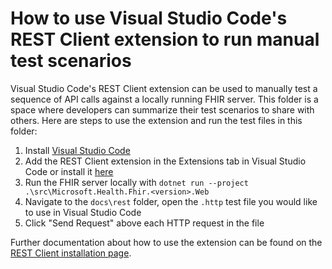 # How to use Visual Studio Code's REST Client extension to run manual test scenarios

Visual Studio Code's REST Client extension can be used to manually test a sequence of API calls against a locally running FHIR server. This folder is a space where developers can summarize their test scenarios to share with others. Here are steps to use the extension and run the test files in this folder:

1. Install [Visual Studio Code](https://code.visualstudio.com/download)
2. Add the REST Client extension in the Extensions tab in Visual Studio Code or install it [here](https://marketplace.visualstudio.com/items?itemName=humao.rest-client)
3. Run the FHIR server locally with `dotnet run --project .\src\Microsoft.Health.Fhir.<version>.Web`
4. Navigate to the `docs\rest` folder, open the `.http` test file you would like to use in Visual Studio Code
5. Click "Send Request" above each HTTP request in the file

Further documentation about how to use the extension can be found on the [REST Client installation page](https://marketplace.visualstudio.com/items?itemName=humao.rest-client).
